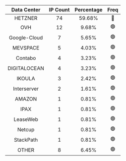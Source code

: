 | Data Center | IP Count | Percentage | Freq |
|:------------:|:--------:|:-----------:|:-----:|
| HETZNER | 74 | 59.68% | 🔴 |
| OVH | 12 | 9.68% | 🟢 |
| Google-Cloud | 7 | 5.65% | 🟢 |
| MEVSPACE | 5 | 4.03% | 🟢 |
| Contabo | 4 | 3.23% | 🟢 |
| DIGITALOCEAN | 4 | 3.23% | 🟢 |
| IKOULA | 3 | 2.42% | 🟢 |
| Interserver | 2 | 1.61% | 🟢 |
| AMAZON | 1 | 0.81% | 🟢 |
| IPAX | 1 | 0.81% | 🟢 |
| LeaseWeb | 1 | 0.81% | 🟢 |
| Netcup | 1 | 0.81% | 🟢 |
| StackPath | 1 | 0.81% | 🟢 |
| OTHER | 8 | 6.45% | 🟢 |
